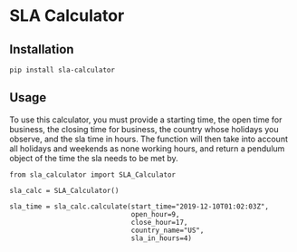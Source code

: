 # SLA Calculator

## Installation
```
pip install sla-calculator
```
## Usage
To use this calculator, you must provide a starting time, the open time 
for business, the closing time for business, the country whose holidays
you observe, and the sla time in hours.  The function will then take
into account all holidays and weekends as none working hours, and return 
a pendulum object of the time the sla needs to be met by. 
```
from sla_calculator import SLA_Calculator

sla_calc = SLA_Calculator()

sla_time = sla_calc.calculate(start_time="2019-12-10T01:02:03Z",
                              open_hour=9,
                              close_hour=17,
                              country_name="US",
                              sla_in_hours=4)